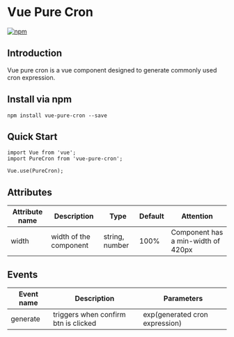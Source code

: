 # Vue Pure Cron

[![npm](https://img.shields.io/npm/v/vue-pure-cron.svg)](https://www.npmjs.com/package/vue-pure-cron)

## Introduction
Vue pure cron is a vue component designed to generate commonly used cron expression.

## Install via npm
```
npm install vue-pure-cron --save
```

## Quick Start
```
import Vue from 'vue';
import PureCron from 'vue-pure-cron';

Vue.use(PureCron);
```

## Attributes
| Attribute name |Description|Type|Default|Attention
|-|-|-|-|-|
|width|width of the component|string, number|100%|Component has a min-width of 420px|

## Events
| Event name |Description| Parameters|
|-|-|-|
|generate|triggers when confirm btn is clicked|exp(generated cron expression)|
